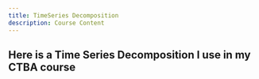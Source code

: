 ```yaml
---
title: TimeSeries Decomposition
description: Course Content
---
```


Here is a Time Series Decomposition I use in my CTBA course
- 
